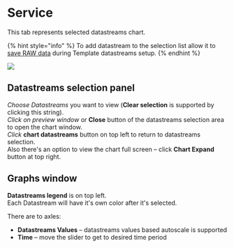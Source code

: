 # Service

This tab represents selected datastreams chart.

{% hint style="info" %}
To add datastream to the selection list allow it to [save RAW data](../../../products/datastreams/datastreams-common-settings/save-raw-data.md) during Template datastreams setup.
{% endhint %}

![](../../../../../.gitbook/assets/device_service.gif)

## Datastreams selection panel

_Choose Datastreams_ you want to view \(**Clear selection** is supported by clicking this string\).  
_Click on preview window_ or **Close** button of the datastreams selection area to open the chart window.  
_Click_ **chart datastreams** button on top left to return to datastreams selection.  
Also there's an option to view the chart full screen – click **Chart Expand** button at top right.

## Graphs window

**Datastreams legend** is on top left.  
Each Datastream will have it's own color after it's selected.

There are to axles:

* **Datastreams Values** – datastreams values based autoscale is supported
* **Time** – move the slider to get to desired time period

